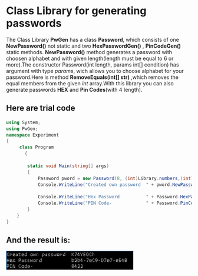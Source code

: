 # Class Library for generating passwords
The Class Library **PwGen** has a class **Password**, which consists of one **NewPassword()** not static and two **HexPasswordGen()** , **PinCodeGen()** static methods. **NewPassword()** method generates a password with choosen alphabet and with given length(length must be equal to 6 or more).The constructor Password(int length, params int[] condition) has argument with type _params_, wich allows you to choose alphabet for your password.Here is method **RemoveEquals(int[] str)** ,which removes the equal members from the given  _int_ array.With this library you can also generate passwords **HEX** and **Pin Codes**(with 4 length).

## Here are trial code
```cs
using System;
using PwGen;
namespace Experiment
{
     class Program
       {
     
        static void Main(string[] args)
        {
            Password pword = new Password(8, (int)Library.numbers,(int)Library.lowercase);
            Console.WriteLine("Created own password  " + pword.NewPassword());

            Console.WriteLine("Hex Password          " + Password.HexPasswordGen());
            Console.WriteLine("PIN Code-             " + Password.PinCodeGen());
        }
    }
}
```
## And the result is:
![result](https://github.com/marysahakyan/PasswordGenerator/blob/master/passgen.png)
